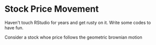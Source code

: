 # Stock Price Movement
Haven't touch RStudio for years and get rusty on it. Write some codes to have fun.


Consider a stock whoe price follows the geometric brownian motion 

